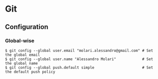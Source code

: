 # Git

## Configuration

### Global-wise

```ShellSession
$ git config --global user.email "molari.alessandro@gmail.com" # Set the global email
$ git config --global user.name "Alessandro Molari"            # Set the global name
$ git config --global push.default simple                      # Set the default push policy
```
